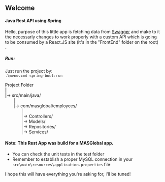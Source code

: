 ## Welcome

#### Java Rest API using Spring

Hello, purpose of this little app is fetching data from [Swagger](http://masglobaltestapi.azurewebsites.net/swagger/) and make to it the necessarly changes to work properly with a custom API which is going to be consumed by a React.JS site (it's in the "FrontEnd" folder on the root)<br>.

##### Run:
Just run the project by:  
`.\mvnw.cmd spring-boot:run`


Project Folder  
|  
|-> src/main/java/  
&nbsp;&nbsp;&nbsp;&nbsp;&nbsp;&nbsp;&nbsp;|  
&nbsp;&nbsp;&nbsp;&nbsp;&nbsp;&nbsp;&nbsp;|-> com/masglobal/employees/  
&nbsp;&nbsp;&nbsp;&nbsp;&nbsp;&nbsp;&nbsp;&nbsp;&nbsp;&nbsp;&nbsp;&nbsp;&nbsp;&nbsp;|  
&nbsp;&nbsp;&nbsp;&nbsp;&nbsp;&nbsp;&nbsp;&nbsp;&nbsp;&nbsp;&nbsp;&nbsp;&nbsp;&nbsp;|-> Controllers/  
&nbsp;&nbsp;&nbsp;&nbsp;&nbsp;&nbsp;&nbsp;&nbsp;&nbsp;&nbsp;&nbsp;&nbsp;&nbsp;&nbsp;|-> Models/  
&nbsp;&nbsp;&nbsp;&nbsp;&nbsp;&nbsp;&nbsp;&nbsp;&nbsp;&nbsp;&nbsp;&nbsp;&nbsp;&nbsp;|-> Repositories/  
&nbsp;&nbsp;&nbsp;&nbsp;&nbsp;&nbsp;&nbsp;&nbsp;&nbsp;&nbsp;&nbsp;&nbsp;&nbsp;&nbsp;|-> Services/  

#### Note: This Rest App was build for a MASGlobal app.
- You can check the unit tests in the test folder 
- Remember to establish a proper MySQL connection in your `src\main\resources\application.properties` file

I hope this will have everything you're asking for, I'll be tuned!